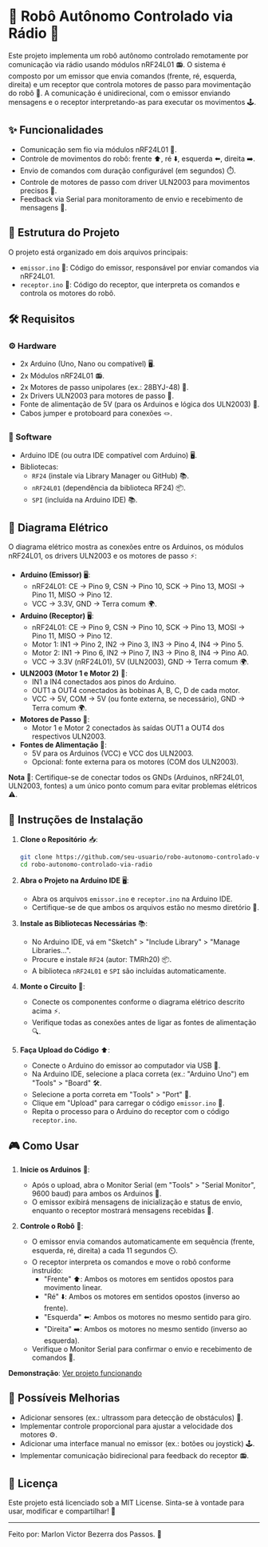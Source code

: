 # 🤖 Robô Autônomo Controlado via Rádio 📡

Este projeto implementa um robô autônomo controlado remotamente por comunicação via rádio usando módulos nRF24L01 📻. O sistema é composto por um emissor que envia comandos (frente, ré, esquerda, direita) e um receptor que controla motores de passo para movimentação do robô 🚗. A comunicação é unidirecional, com o emissor enviando mensagens e o receptor interpretando-as para executar os movimentos 🕹️.

## ✨ Funcionalidades

- Comunicação sem fio via módulos nRF24L01 📶.
- Controle de movimentos do robô: frente ⬆️, ré ⬇️, esquerda ⬅️, direita ➡️.
- Envio de comandos com duração configurável (em segundos) ⏱️.
- Controle de motores de passo com driver ULN2003 para movimentos precisos 🔄.
- Feedback via Serial para monitoramento de envio e recebimento de mensagens 📢.

## 📂 Estrutura do Projeto

O projeto está organizado em dois arquivos principais:

- `emissor.ino` 📄: Código do emissor, responsável por enviar comandos via nRF24L01.
- `receptor.ino` 📜: Código do receptor, que interpreta os comandos e controla os motores do robô.

## 🛠️ Requisitos

### ⚙️ Hardware

- 2x Arduino (Uno, Nano ou compatível) 🖥️.
- 2x Módulos nRF24L01 📻.
- 2x Motores de passo unipolares (ex.: 28BYJ-48) 🔧.
- 2x Drivers ULN2003 para motores de passo 🔌.
- Fonte de alimentação de 5V (para os Arduinos e lógica dos ULN2003) 🔋.
- Cabos jumper e protoboard para conexões 🪢.

### 💾 Software

- Arduino IDE (ou outra IDE compatível com Arduino) 🖥️.
- Bibliotecas:
  - `RF24` (instale via Library Manager ou GitHub) 📚.
  - `nRF24L01` (dependência da biblioteca RF24) 📦.
  - `SPI` (incluída na Arduino IDE) 📚.

## 🔧 Diagrama Elétrico

O diagrama elétrico mostra as conexões entre os Arduinos, os módulos nRF24L01, os drivers ULN2003 e os motores de passo ⚡:

- **Arduino (Emissor)** 🖥️:
  - nRF24L01: CE → Pino 9, CSN → Pino 10, SCK → Pino 13, MOSI → Pino 11, MISO → Pino 12.
  - VCC → 3.3V, GND → Terra comum 🌍.
- **Arduino (Receptor)** 🖥️:
  - nRF24L01: CE → Pino 9, CSN → Pino 10, SCK → Pino 13, MOSI → Pino 11, MISO → Pino 12.
  - Motor 1: IN1 → Pino 2, IN2 → Pino 3, IN3 → Pino 4, IN4 → Pino 5.
  - Motor 2: IN1 → Pino 6, IN2 → Pino 7, IN3 → Pino 8, IN4 → Pino A0.
  - VCC → 3.3V (nRF24L01), 5V (ULN2003), GND → Terra comum 🌍.
- **ULN2003 (Motor 1 e Motor 2)** 🔌:
  - IN1 a IN4 conectados aos pinos do Arduino.
  - OUT1 a OUT4 conectados às bobinas A, B, C, D de cada motor.
  - VCC → 5V, COM → 5V (ou fonte externa, se necessário), GND → Terra comum 🌍.
- **Motores de Passo** 🔧:
  - Motor 1 e Motor 2 conectados às saídas OUT1 a OUT4 dos respectivos ULN2003.
- **Fontes de Alimentação** 🔋:
  - 5V para os Arduinos (VCC) e VCC dos ULN2003.
  - Opcional: fonte externa para os motores (COM dos ULN2003).

**Nota** 📝: Certifique-se de conectar todos os GNDs (Arduinos, nRF24L01, ULN2003, fontes) a um único ponto comum para evitar problemas elétricos ⚠️.

## 🚀 Instruções de Instalação

1. **Clone o Repositório** 📥:

   ```bash
   git clone https://github.com/seu-usuario/robo-autonomo-controlado-via-radio.git
   cd robo-autonomo-controlado-via-radio
   ```

2. **Abra o Projeto na Arduino IDE** 🖥️:

   - Abra os arquivos `emissor.ino` e `receptor.ino` na Arduino IDE.
   - Certifique-se de que ambos os arquivos estão no mesmo diretório 📂.

3. **Instale as Bibliotecas Necessárias** 📚:

   - No Arduino IDE, vá em "Sketch" > "Include Library" > "Manage Libraries...".
   - Procure e instale `RF24` (autor: TMRh20) 📦.
   - A biblioteca `nRF24L01` e `SPI` são incluídas automaticamente.

4. **Monte o Circuito** 🔧:

   - Conecte os componentes conforme o diagrama elétrico descrito acima ⚡.
   - Verifique todas as conexões antes de ligar as fontes de alimentação 🔍.

5. **Faça Upload do Código** ⬆️:

   - Conecte o Arduino do emissor ao computador via USB 🔌.
   - Na Arduino IDE, selecione a placa correta (ex.: "Arduino Uno") em "Tools" > "Board" 🛠️.
   - Selecione a porta correta em "Tools" > "Port" 🔗.
   - Clique em "Upload" para carregar o código `emissor.ino` 🚀.
   - Repita o processo para o Arduino do receptor com o código `receptor.ino`.

## 🎮 Como Usar

1. **Inicie os Arduinos** 🌟:

   - Após o upload, abra o Monitor Serial (em "Tools" > "Serial Monitor", 9600 baud) para ambos os Arduinos 📡.
   - O emissor exibirá mensagens de inicialização e status de envio, enquanto o receptor mostrará mensagens recebidas 📍.

2. **Controle o Robô** 🚗:

   - O emissor envia comandos automaticamente em sequência (frente, esquerda, ré, direita) a cada 11 segundos ⏲️.
   - O receptor interpreta os comandos e move o robô conforme instruído:
     - "Frente" ⬆️: Ambos os motores em sentidos opostos para movimento linear.
     - "Ré" ⬇️: Ambos os motores em sentidos opostos (inverso ao frente).
     - "Esquerda" ⬅️: Ambos os motores no mesmo sentido para giro.
     - "Direita" ➡️: Ambos os motores no mesmo sentido (inverso ao esquerda).
   - Verifique o Monitor Serial para confirmar o envio e recebimento de comandos 📢.

**Demonstração**: [Ver projeto funcionando](https://drive.google.com/drive/folders/1i8JzHkTcUEUGwg8nRB1wRnrthykEvdyF?usp=sharing)

## 🌟 Possíveis Melhorias

- Adicionar sensores (ex.: ultrassom para detecção de obstáculos) 📡.
- Implementar controle proporcional para ajustar a velocidade dos motores ⚙️.
- Adicionar uma interface manual no emissor (ex.: botões ou joystick) 🕹️.
- Implementar comunicação bidirecional para feedback do receptor 📻.

## 📜 Licença

Este projeto está licenciado sob a MIT License. Sinta-se à vontade para usar, modificar e compartilhar! 🎉

---

Feito por: Marlon Victor Bezerra dos Passos. 🚀
